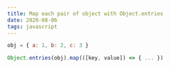 ```yaml
---
title: Map each pair of object with Object.entries
date: 2020-08-06
tags: javascript
---
```


```javascript
obj = { a: 1, b: 2, c: 3 }

Object.entries(obj).map(([key, value]) => { ... })
```
